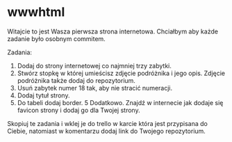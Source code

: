 # wwwhtml

Witajcie to jest Wasza pierwsza strona internetowa. 
Chciałbym aby każde zadanie było osobnym commitem.

Zadania:
1. Dodaj do strony internetowej co najmniej trzy zabytki.
2. Stwórz stopkę w której umieścisz zdjęcie podróżnika i jego opis. Zdjęcie podróżnika także dodaj do repozytorium.
3. Usuń zabytek numer 18 tak, aby nie stracić numeracji. 
4. Dodaj tytuł strony.
5. Do tabeli dodaj border.
5 Dodatkowo. Znajdź w internecie jak dodaje się favicon strony i dodaj go dla Twojej strony.

Skopiuj te zadania i wklej je do trello w karcie która jest przypisana do Ciebie, natomiast w komentarzu dodaj link do Twojego repozytorium.
